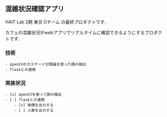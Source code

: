 ## 混雑状況確認アプリ
HAIT Lab 2期 東京 Dチーム の最終プロダクトです．

カフェの混雑状況がwebアプリでリアルタイムに確認できるようにするプロダクトです．

### 技術
    - openCVのカスケード分類器を使った顔の検出
    - flaskとの連携
### 実装状況
    - [x] openCVを使って顔の検出
    - [ ] flaskとの連携
        - [x] 映像を出力する
        - [ ] 人数を出力する
